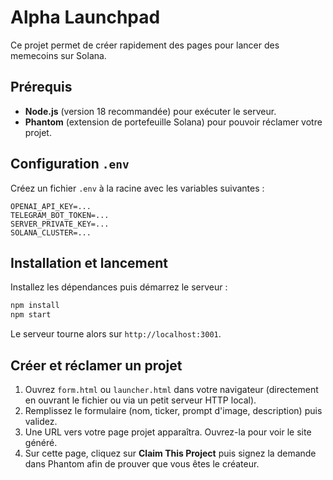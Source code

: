 # Alpha Launchpad

Ce projet permet de créer rapidement des pages pour lancer des memecoins sur Solana.

## Prérequis

- **Node.js** (version 18 recommandée) pour exécuter le serveur.
- **Phantom** (extension de portefeuille Solana) pour pouvoir réclamer votre projet.

## Configuration `.env`

Créez un fichier `.env` à la racine avec les variables suivantes :

```
OPENAI_API_KEY=...
TELEGRAM_BOT_TOKEN=...
SERVER_PRIVATE_KEY=...
SOLANA_CLUSTER=...
```

## Installation et lancement

Installez les dépendances puis démarrez le serveur :

```bash
npm install
npm start
```

Le serveur tourne alors sur `http://localhost:3001`.

## Créer et réclamer un projet

1. Ouvrez `form.html` ou `launcher.html` dans votre navigateur (directement en ouvrant le fichier ou via un petit serveur HTTP local).
2. Remplissez le formulaire (nom, ticker, prompt d'image, description) puis validez.
3. Une URL vers votre page projet apparaîtra. Ouvrez-la pour voir le site généré.
4. Sur cette page, cliquez sur **Claim This Project** puis signez la demande dans Phantom afin de prouver que vous êtes le créateur.
